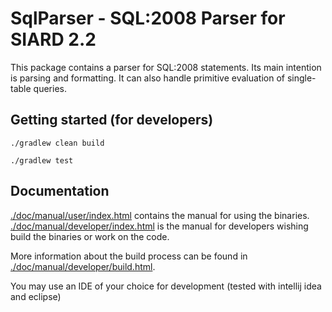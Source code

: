 # SqlParser - SQL:2008 Parser for SIARD 2.2

This package contains a parser for SQL:2008 statements.
Its main intention is parsing and formatting.
It can also handle primitive evaluation of single-table queries.

## Getting started (for developers)

```shell
./gradlew clean build
```

```shell
./gradlew test
```

## Documentation

[./doc/manual/user/index.html](./doc/manual/user/index.html) contains the manual for using the binaries.
[./doc/manual/developer/index.html](./doc/manual/user/index.html) is the manual for developers wishing
build the binaries or work on the code.  

More information about the build process can be found in
[./doc/manual/developer/build.html](./doc/manual/developer/build.html).

You may use an IDE of your choice for development (tested with intellij idea and eclipse) 
